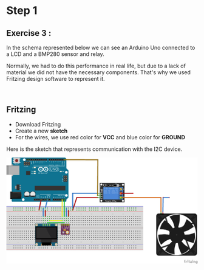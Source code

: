 # Step 1

## **Exercise 3 :**

In the schema represented below we can see an Arduino Uno connected to a LCD and a BMP280 sensor and relay. 

Normally, we had to do this performance in real life, but due to a lack of material we did not have the necessary components. 
That's why we used Fritzing design software to represent it.

<br>

## Fritzing 

- Download Fritzing
- Create a new **sketch** 
- For the wires, we use red color for **VCC** and blue color for **GROUND**

Here is the sketch that represents communication with the I2C device. 


![](sketch.png)